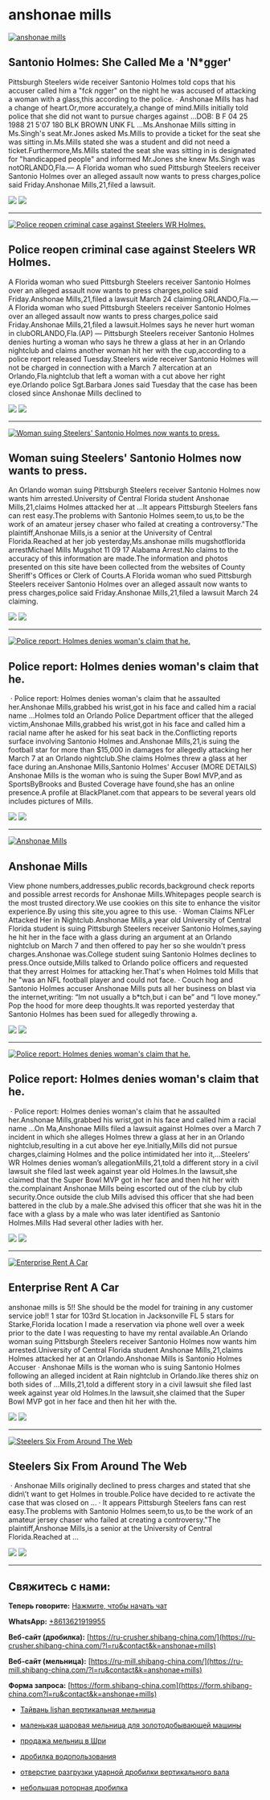 # anshonae mills

<a href="https://swt.shibang-china.com/?l=ru&img&k=anshonae+mills" target="_blank">![anshonae mills](http://static.shibang-china.com/all-800x300/1016.jpg)</a>

## Santonio Holmes: She Called Me a 'N*gger'
Pittsburgh Steelers wide receiver Santonio Holmes told cops that his accuser called him a &quot;f*ck n*gger&quot; on the night he was accused of attacking a woman with a glass,this according to the police.&nbsp;&#0183;&#32;Anshonae Mills has had a change of heart.Or,more accurately,a change of mind.Mills initially told police that she did not want to pursue charges against …DOB: B F 04 25 1988 21 5'07 180 BLK BROWN UNK FL …Ms.Anshonae Mills sitting in Ms.Singh's seat.Mr.Jones asked Ms.Mills to provide a ticket for the seat she was sitting in.Ms.Mills stated she was a student and did not need a ticket.Furthermore,Ms.Mills stated the seat she was sitting in is designated for &quot;handicapped people&quot; and informed Mr.Jones she knew Ms.Singh was notORLANDO,Fla.— A Florida woman who sued Pittsburgh Steelers receiver Santonio Holmes over an alleged assault now wants to press charges,police said Friday.Anshonae Mills,21,filed a lawsuit.


<a href="https://whatsapp.shibangsoft.com/WhatsApp.php" target="_blank" title="WhatsApp">![](http://static.shibang-china.com/icon/whatsapp.png)</a> <a href="https://swt.shibang-china.com/?l=ru&icon&k=anshonae+mills" target="_blank">![](http://static.shibang-china.com/icon/chat-ru.png)</a>

---

<a href="https://swt.shibang-china.com/?l=ru&img&k=anshonae+mills" target="_blank">![Police reopen criminal case against Steelers WR Holmes.](http://static.shibang-china.com/all-800x300/262.jpg)</a>

## Police reopen criminal case against Steelers WR Holmes.
A Florida woman who sued Pittsburgh Steelers receiver Santonio Holmes over an alleged assault now wants to press charges,police said Friday.Anshonae Mills,21,filed a lawsuit March 24 claiming.ORLANDO,Fla.— A Florida woman who sued Pittsburgh Steelers receiver Santonio Holmes over an alleged assault now wants to press charges,police said Friday.Anshonae Mills,21,filed a lawsuit.Holmes says he never hurt woman in clubORLANDO,Fla.(AP) — Pittsburgh Steelers receiver Santonio Holmes denies hurting a woman who says he threw a glass at her in an Orlando nightclub and claims another woman hit her with the cup,according to a police report released Tuesday.Steelers wide receiver Santonio Holmes will not be charged in connection with a March 7 altercation at an Orlando,Fla.nightclub that left a woman with a cut above her right eye.Orlando police Sgt.Barbara Jones said Tuesday that the case has been closed since Anshonae Mills declined to


<a href="https://whatsapp.shibangsoft.com/WhatsApp.php" target="_blank" title="WhatsApp">![](http://static.shibang-china.com/icon/whatsapp.png)</a> <a href="https://swt.shibang-china.com/?l=ru&icon&k=anshonae+mills" target="_blank">![](http://static.shibang-china.com/icon/chat-ru.png)</a>

---

<a href="https://swt.shibang-china.com/?l=ru&img&k=anshonae+mills" target="_blank">![Woman suing Steelers' Santonio Holmes now wants to press.](http://static.shibang-china.com/all-800x300/370.jpg)</a>

## Woman suing Steelers' Santonio Holmes now wants to press.
An Orlando woman suing Pittsburgh Steelers receiver Santonio Holmes now wants him arrested.University of Central Florida student Anshonae Mills,21,claims Holmes attacked her at …It appears Pittsburgh Steelers fans can rest easy.The problems with Santonio Holmes seem,to us,to be the work of an amateur jersey chaser who failed at creating a controversy.&quot;The plaintiff,Anshonae Mills,is a senior at the University of Central Florida.Reached at her job yesterday,Ms.anshonae mills mugshotflorida arrestMichael Mills Mugshot 11 09 17 Alabama Arrest.No claims to the accuracy of this information are made.The information and photos presented on this site have been collected from the websites of County Sheriff's Offices or Clerk of Courts.A Florida woman who sued Pittsburgh Steelers receiver Santonio Holmes over an alleged assault now wants to press charges,police said Friday.Anshonae Mills,21,filed a lawsuit March 24 claiming.


<a href="https://whatsapp.shibangsoft.com/WhatsApp.php" target="_blank" title="WhatsApp">![](http://static.shibang-china.com/icon/whatsapp.png)</a> <a href="https://swt.shibang-china.com/?l=ru&icon&k=anshonae+mills" target="_blank">![](http://static.shibang-china.com/icon/chat-ru.png)</a>

---

<a href="https://swt.shibang-china.com/?l=ru&img&k=anshonae+mills" target="_blank">![Police report: Holmes denies woman's claim that he.](http://static.shibang-china.com/all-800x300/1264.jpg)</a>

## Police report: Holmes denies woman's claim that he.
&nbsp;&#0183;&#32;Police report: Holmes denies woman's claim that he assaulted her.Anshonae Mills,grabbed his wrist,got in his face and called him a racial name …Holmes told an Orlando Police Department officer that the alleged victim,Anshonae Mills,grabbed his wrist,got in his face and called him a racial name after he asked for his seat back in the.Conflicting reports surface involving Santonio Holmes and.Anshonae Mills,21,is suing the football star for more than $15,000 in damages for allegedly attacking her March 7 at an Orlando nightclub.She claims Holmes threw a glass at her face during an.Anshonae Mills,Santonio Holmes' Accuser (MORE DETAILS) Anshonae Mills is the woman who is suing the Super Bowl MVP,and as SportsByBrooks and Busted Coverage have found,she has an online presence.A profile at BlackPlanet.com that appears to be several years old includes pictures of Mills.


<a href="https://whatsapp.shibangsoft.com/WhatsApp.php" target="_blank" title="WhatsApp">![](http://static.shibang-china.com/icon/whatsapp.png)</a> <a href="https://swt.shibang-china.com/?l=ru&icon&k=anshonae+mills" target="_blank">![](http://static.shibang-china.com/icon/chat-ru.png)</a>

---

<a href="https://swt.shibang-china.com/?l=ru&img&k=anshonae+mills" target="_blank">![Anshonae Mills](http://static.shibang-china.com/all-800x300/1378.jpg)</a>

## Anshonae Mills
View phone numbers,addresses,public records,background check reports and possible arrest records for Anshonae Mills.Whitepages people search is the most trusted directory.We use cookies on this site to enhance the visitor experience.By using this site,you agree to this use.&nbsp;&#0183;&#32;Woman Claims NFLer Attacked Her in Nightclub.Anshonae Mills,a year old University of Central Florida student is suing Pittsburgh Steelers receiver Santonio Holmes,saying he hit her in the face with a glass during an argument at an Orlando nightclub on March 7 and then offered to pay her so she wouldn't press charges.Anshonae was.College student suing Santonio Holmes declines to press.Once outside,Mills talked to Orlando police officers and requested that they arrest Holmes for attacking her.That's when Holmes told Mills that he &quot;was an NFL football player and could not face.&nbsp;&#0183;&#32;Couch hog and Santonio Holmes accuser Anshonae Mills puts all her business on blast via the internet,writing: “Im not usually a b*tch,but i can be” and “I love money.” Pop the hood for more deep thoughts.It was reported yesterday that Santonio Holmes has been sued for allegedly throwing a.


<a href="https://whatsapp.shibangsoft.com/WhatsApp.php" target="_blank" title="WhatsApp">![](http://static.shibang-china.com/icon/whatsapp.png)</a> <a href="https://swt.shibang-china.com/?l=ru&icon&k=anshonae+mills" target="_blank">![](http://static.shibang-china.com/icon/chat-ru.png)</a>

---

<a href="https://swt.shibang-china.com/?l=ru&img&k=anshonae+mills" target="_blank">![Police report: Holmes denies woman's claim that he.](http://static.shibang-china.com/all-800x300/844.jpg)</a>

## Police report: Holmes denies woman's claim that he.
&nbsp;&#0183;&#32;Police report: Holmes denies woman's claim that he assaulted her.Anshonae Mills,grabbed his wrist,got in his face and called him a racial name …On Ma,Anshonae Mills filed a lawsuit against Holmes over a March 7 incident in which she alleges Holmes threw a glass at her in an Orlando nightclub,resulting in a cut above her eye.Initially,Mills did not pursue charges,claiming Holmes and the police intimidated her into it,…Steelers’ WR Holmes denies woman’s allegationMills,21,told a different story in a civil lawsuit she filed last week against year old Holmes.In the lawsuit,she claimed that the Super Bowl MVP got in her face and then hit her with the.complainant Anshonae Mills being escorted out of the club by club security.Once outside the club Mills advised this officer that she had been battered in the club by a male.She advised this officer that she was hit in the face with a glass by a male who was later identified as Santonio Holmes.Mills Had several other ladies with her.


<a href="https://whatsapp.shibangsoft.com/WhatsApp.php" target="_blank" title="WhatsApp">![](http://static.shibang-china.com/icon/whatsapp.png)</a> <a href="https://swt.shibang-china.com/?l=ru&icon&k=anshonae+mills" target="_blank">![](http://static.shibang-china.com/icon/chat-ru.png)</a>

---

<a href="https://swt.shibang-china.com/?l=ru&img&k=anshonae+mills" target="_blank">![Enterprise Rent A Car](http://static.shibang-china.com/all-800x300/489.jpg)</a>

## Enterprise Rent A Car
anshonae mills is 5!! She should be the model for training in any customer service job!! 1 star for 103rd St.location in Jacksonville FL 5 stars for Starke,Florida location I made a reservation via phone well over a week prior to the date I was requesting to have my rental available.An Orlando woman suing Pittsburgh Steelers receiver Santonio Holmes now wants him arrested.University of Central Florida student Anshonae Mills,21,claims Holmes attacked her at an Orlando.Anshonae Mills is Santonio Holmes Accuser&nbsp;&#0183;&#32;Anshonae Mills is the woman who is suing Santonio Holmes following an alleged incident at Rain nightclub in Orlando.like theres shiz on both sides of …Mills,21,told a different story in a civil lawsuit she filed last week against year old Holmes.In the lawsuit,she claimed that the Super Bowl MVP got in her face and then hit her with the.


<a href="https://whatsapp.shibangsoft.com/WhatsApp.php" target="_blank" title="WhatsApp">![](http://static.shibang-china.com/icon/whatsapp.png)</a> <a href="https://swt.shibang-china.com/?l=ru&icon&k=anshonae+mills" target="_blank">![](http://static.shibang-china.com/icon/chat-ru.png)</a>

---

<a href="https://swt.shibang-china.com/?l=ru&img&k=anshonae+mills" target="_blank">![Steelers Six From Around The Web](http://static.shibang-china.com/all-800x300/1249.jpg)</a>

## Steelers Six From Around The Web
&nbsp;&#0183;&#32;Anshonae Mills originally declined to press charges and stated that she didn\’t want to get Holmes in trouble.Police have decided to re activate the case that was closed on …&nbsp;&#0183;&#32;It appears Pittsburgh Steelers fans can rest easy.The problems with Santonio Holmes seem,to us,to be the work of an amateur jersey chaser who failed at creating a controversy.&quot;The plaintiff,Anshonae Mills,is a senior at the University of Central Florida.Reached at …

<a href="https://whatsapp.shibangsoft.com/WhatsApp.php" target="_blank" title="WhatsApp">![](http://static.shibang-china.com/icon/whatsapp.png)</a> <a href="https://swt.shibang-china.com/?l=ru&icon&k=anshonae+mills" target="_blank">![](http://static.shibang-china.com/icon/chat-ru.png)</a>

---
## Свяжитесь с нами:

**Теперь говорите:** [Нажмите, чтобы начать чат](https://swt.shibang-china.com?l=ru&contact&k=anshonae+mills)

**WhatsApp:**  [+8613621919955](https://whatsapp.shibangsoft.com/WhatsApp.php)

**Веб-сайт (дробилка):** [https://ru-crusher.shibang-china.com/](https://ru-crusher.shibang-china.com/?l=ru&contact&k=anshonae+mills)

**Веб-сайт (мельница):** [https://ru-mill.shibang-china.com/](https://ru-mill.shibang-china.com/?l=ru&contact&k=anshonae+mills)

**Форма запроса:** [https://form.shibang-china.com](https://form.shibang-china.com?l=ru&contact&k=anshonae+mills)

* [Тайвань lishan вертикальная мельница](../122/%D0%A2%D0%B0%D0%B9%D0%B2%D0%B0%D0%BD%D1%8C%20lishan%20%D0%B2%D0%B5%D1%80%D1%82%D0%B8%D0%BA%D0%B0%D0%BB%D1%8C%D0%BD%D0%B0%D1%8F%20%D0%BC%D0%B5%D0%BB%D1%8C%D0%BD%D0%B8%D1%86%D0%B0.md)

* [маленькая шаровая мельница для золотодобывающей машины](../123/%D0%BC%D0%B0%D0%BB%D0%B5%D0%BD%D1%8C%D0%BA%D0%B0%D1%8F%20%D1%88%D0%B0%D1%80%D0%BE%D0%B2%D0%B0%D1%8F%20%D0%BC%D0%B5%D0%BB%D1%8C%D0%BD%D0%B8%D1%86%D0%B0%20%D0%B4%D0%BB%D1%8F%20%D0%B7%D0%BE%D0%BB%D0%BE%D1%82%D0%BE%D0%B4%D0%BE%D0%B1%D1%8B%D0%B2%D0%B0%D1%8E%D1%89%D0%B5%D0%B9%20%D0%BC%D0%B0%D1%88%D0%B8%D0%BD%D1%8B.md)

* [продажа мельниц в Шри](../125/%D0%BF%D1%80%D0%BE%D0%B4%D0%B0%D0%B6%D0%B0%20%D0%BC%D0%B5%D0%BB%D1%8C%D0%BD%D0%B8%D1%86%20%D0%B2%20%D0%A8%D1%80%D0%B8.md)

* [дробилка водопользования](../122/%D0%B4%D1%80%D0%BE%D0%B1%D0%B8%D0%BB%D0%BA%D0%B0%20%D0%B2%D0%BE%D0%B4%D0%BE%D0%BF%D0%BE%D0%BB%D1%8C%D0%B7%D0%BE%D0%B2%D0%B0%D0%BD%D0%B8%D1%8F.md)

* [отверстие разгрузки ударной дробилки вертикального вала](../123/%D0%BE%D1%82%D0%B2%D0%B5%D1%80%D1%81%D1%82%D0%B8%D0%B5%20%D1%80%D0%B0%D0%B7%D0%B3%D1%80%D1%83%D0%B7%D0%BA%D0%B8%20%D1%83%D0%B4%D0%B0%D1%80%D0%BD%D0%BE%D0%B9%20%D0%B4%D1%80%D0%BE%D0%B1%D0%B8%D0%BB%D0%BA%D0%B8%20%D0%B2%D0%B5%D1%80%D1%82%D0%B8%D0%BA%D0%B0%D0%BB%D1%8C%D0%BD%D0%BE%D0%B3%D0%BE%20%D0%B2%D0%B0%D0%BB%D0%B0.md)

* [небольшая роторная дробилка](../121/%D0%BD%D0%B5%D0%B1%D0%BE%D0%BB%D1%8C%D1%88%D0%B0%D1%8F%20%D1%80%D0%BE%D1%82%D0%BE%D1%80%D0%BD%D0%B0%D1%8F%20%D0%B4%D1%80%D0%BE%D0%B1%D0%B8%D0%BB%D0%BA%D0%B0.md)